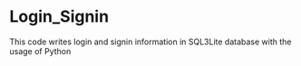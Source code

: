 # Login_Signin
This code writes login and signin information in SQL3Lite database with the usage of Python

